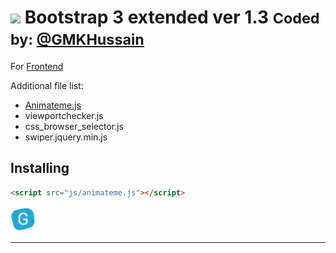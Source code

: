 # <img src="https://mir-s3-cdn-cf.behance.net/project_modules/disp/dd563b20465955.562fed481f5b4.gif" /> Bootstrap 3 extended ver 1.3 <small>Coded by: [@GMKHussain](http://twitter.com/gmkhussain) </small>

For [Frontend](#frontend) 


Additional file list:
* [Animateme.js](#Animateme.js)
* viewportchecker.js
* css_browser_selector.js
* swiper.jquery.min.js


## Installing

```html
<script src="js/animateme.js"></script>
```

<img src="https://github.com/gmkhussain/frontend/blob/master/images/favicon.png" width="auto" height="40" alt="favicon">



<hr/>

